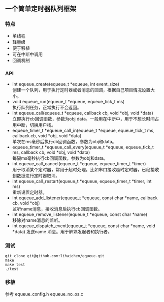## 一个简单定时器队列框架  

### 特点   
- 单线程  
- 轻量级  
- 便于移植  
- 可在中断中调用
- 回调机制  

### API

- int equeue_create(equeue_t *equeue, int event_size)     
创建一个队列，用于执行定时器或者消息的回调，根据自己项目情况设置大小。    
- void equeue_run(equeue_t *equeue, equeue_tick_t ms)    
执行队列任务，正常执行不会返回。    
- int equeue_call(equeue_t *equeue, callback cb, void *obj, void *data)   
立即执行cb回调函数，参数为obj data。一般用在中断中，用于不想长时间占用中断，切换用户栈。  
- equeue_timer_t *equeue_call_in(equeue_t *equeue, equeue_tick_t ms, callback cb,
                               void *obj, void *data)   
单次在ms毫秒后执行cb回调函数，参数为obj和data。   
- equeue_timer_t *equeue_call_every(equeue_t *equeue, equeue_tick_t ms,
                                  callback cb, void *obj, void *data)   
每隔ms毫秒执行cb回调函数，参数为obj和data。   
- int equeue_call_cancel(equeue_t *equeue, equeue_timer_t *timer)  
用于取消某个定时器，常用于超时处理。比如串口接收超时定时器，已经接收到数据进行定时器取消。
- int equeue_call_restart(equeue_t *equeue, equeue_timer_t *timer, int ms)  
重新设置定时器。  
- int equeue_add_listener(equeue_t *equeue, const char *name, callback cb,
                        void *obj)   
  监听name消息，接收消息后执行cb回调函数。
- int equeue_remove_listener(equeue_t *equeue, const char *name)  
移除对name消息的监听。   
- int equeue_dispatch_event(equeue_t *equeue, const char *name, void *data)
发送name 消息。用于解耦发起者和执行者。

### 测试  

```
git clone git@github.com:lihaichen/equeue.git  
make 
make test 
./test

```

### 移植

参考 equeue_config.h equeue_no_os.c




